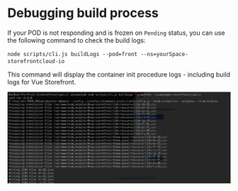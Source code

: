# Debugging build process

If your POD is not responding and is frozen on `Pending` status, you can use the following command to check the build logs:

```
node scripts/cli.js buildLogs --pod=front --ns=yourSpace-storefrontcloud-io
```

This command will display the container init procedure logs - including build logs for Vue Storefront.

<img src="/doc/build-logs.png" />
